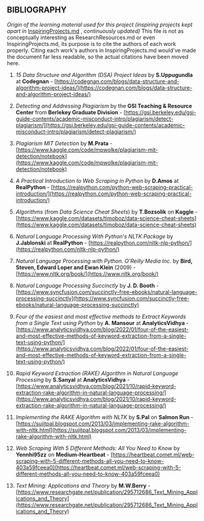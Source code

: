 ## __BIBLIOGRAPHY__
*Origin of the learning material used for this project (inspiring projects kept apart in* [InspiringProjects.md](https://github.com/Luckyyyin/PlagiarismDetectionProject/blob/main/Resources/Learning%20Material/InspiringProjects.md) , *continuously updated)*
This file is not as conceptually interesting as ResearchResources.md or even InspiringProjects.md, its purpose is to cite the authors of each work properly. Citing each work's authors in InspiringProjects.md would've made the document far less readable, so the actual citations have been moved here.

1) *15 Data Structure and Algorithm (DSA) Project Ideas* by **S.Uppugundla** at __Codegnan__ - [https://codegnan.com/blogs/data-structure-and-algorithm-project-ideas/](https://codegnan.com/blogs/data-structure-and-algorithm-project-ideas/)

2) *Detecting and Addressing Plagiarism* by the **GSI Teaching & Resource Center** from __Berlekey Graduate Division__ - [https://gsi.berkeley.edu/gsi-guide-contents/academic-misconduct-intro/plagiarism/detect-plagiarism/](https://gsi.berkeley.edu/gsi-guide-contents/academic-misconduct-intro/plagiarism/detect-plagiarism/)

3) *Plagiarism MIT Detection* by **M.Prata** - [https://www.kaggle.com/code/mpwolke/plagiarism-mit-detection/notebook](https://www.kaggle.com/code/mpwolke/plagiarism-mit-detection/notebook)

4) *A Practical Introduction to Web Scraping in Python* by **D.Amos** at __RealPython__ - [https://realpython.com/python-web-scraping-practical-introduction/](https://realpython.com/python-web-scraping-practical-introduction/)

5) *Algorithms* (from *Data Science Cheat Sheets*) by **T.Bozsolik** on __Kaggle__ - [https://www.kaggle.com/datasets/timoboz/data-science-cheat-sheets](https://www.kaggle.com/datasets/timoboz/data-science-cheat-sheets)

6) *Natural Language Processing With Python's NLTK Package* by **J.Jablonski** at __RealPython__ - [https://realpython.com/nltk-nlp-python/](https://realpython.com/nltk-nlp-python/)

7) *Natural Language Processing with Python. O’Reilly Media Inc.* by **Bird, Steven, Edward Loper and Ewan Klein** (2009) - [https://www.nltk.org/book/](https://www.nltk.org/book/)

8) *Natural Language Processing Succinctly* by **J. D. Booth** - [https://www.syncfusion.com/succinctly-free-ebooks/natural-language-processing-succinctly](https://www.syncfusion.com/succinctly-free-ebooks/natural-language-processing-succinctly)

9) *Four of the easiest and most effective methods to Extract Keywords from a Single Text using Python* by **A. Mansour** at **AnalyticsVidhya** - [https://www.analyticsvidhya.com/blog/2022/01/four-of-the-easiest-and-most-effective-methods-of-keyword-extraction-from-a-single-text-using-python/](https://www.analyticsvidhya.com/blog/2022/01/four-of-the-easiest-and-most-effective-methods-of-keyword-extraction-from-a-single-text-using-python/)

10) *Rapid Keyword Extraction (RAKE) Algorithm in Natural Language Processing* by **S.Sanyal** at **AnalyticsVidhya** - [https://www.analyticsvidhya.com/blog/2021/10/rapid-keyword-extraction-rake-algorithm-in-natural-language-processing/](https://www.analyticsvidhya.com/blog/2021/10/rapid-keyword-extraction-rake-algorithm-in-natural-language-processing/)

11) *Implementing the RAKE Algorithm with NLTK* by **S.Pal** on **Salmon Run** - [https://sujitpal.blogspot.com/2013/03/implementing-rake-algorithm-with-nltk.html](https://sujitpal.blogspot.com/2013/03/implementing-rake-algorithm-with-nltk.html)

12) *Web Scraping With 5 Different Methods: All You Need to Know* by **Yennhi95zz** on **Medium-Heartbeat** - [https://heartbeat.comet.ml/web-scraping-with-5-different-methods-all-you-need-to-know-403a59fceea0](https://heartbeat.comet.ml/web-scraping-with-5-different-methods-all-you-need-to-know-403a59fceea0)

13) *Text Mining: Applications and Theory* by **M.W.Berry** - [https://www.researchgate.net/publication/295712686_Text_Mining_Applications_and_Theory](https://www.researchgate.net/publication/295712686_Text_Mining_Applications_and_Theory)

